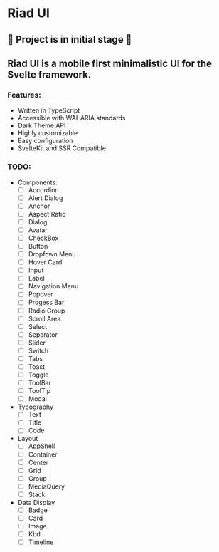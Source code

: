 # Riad UI

## 🚧 **Project is in initial stage** 🚧

## Riad UI is a mobile first minimalistic UI for the Svelte framework.

### Features: 
- Written in TypeScript
- Accessible with WAI-ARIA standards
- Dark Theme API
- Highly customizable
- Easy configuration
- SvelteKit and SSR Compatible

### TODO:
- Components:
	- [ ] Accordion
	- [ ] Alert Dialog
	- [ ] Anchor
	- [ ] Aspect Ratio
	- [ ] Dialog
	- [ ] Avatar
	- [ ] CheckBox
	- [ ] Button
	- [ ] Dropfown Menu
	- [ ] Hover Card
	- [ ] Input
	- [ ] Label
	- [ ] Navigation Menu
	- [ ] Popover
	- [ ] Progess Bar
	- [ ] Radio Group
	- [ ] Scroll Area
	- [ ] Select
	- [ ] Separator
	- [ ] Slider
	- [ ] Switch
	- [ ] Tabs
	- [ ] Toast
	- [ ] Toggle
	- [ ] ToolBar
	- [ ] ToolTip
	- [ ] Modal
- Typography
	- [ ] Text
	- [ ] Title
	- [ ] Code
- Layout
	- [ ] AppShell
	- [ ] Container
	- [ ] Center
	- [ ] Grid
	- [ ] Group
	- [ ] MediaQuery
	- [ ] Stack
- Data Display
	- [ ] Badge
	- [ ] Card
	- [ ] Image
	- [ ] Kbd
	- [ ] Timeline